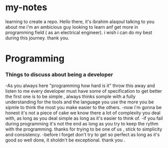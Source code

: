 # my-notes
learning to create a repo.
Hello there, it's ibrahim alaqoul talking to you 
about me i'm an ambicious guy looking to learn anf get more in programming field ( as an electrical engineer).
i wish i can do my best during this journey.
thank you.
# Programming
### Things to discuss about being a developer ###

-As you always here "programming how hard is it" throw this away and listen to me every developer must have some of specification to get better
the first one is to be simple , always thinks somple with a fully understanding for the tools and the language you use the more you be sipmle to think the most you make easier to the others.
-now i'm gonna be honest it's not a piece of cake we know there a lot of complexity you deal with, as long as you deal simple as long as it's easier to think of.
-if you fail during programming it's not the end as long as you try to keep the rythm with the programming.
thanks for trying to be one of us , stick to simplicity and consistency.
-before i forget don't try to get so perfect as long as it's good so well done, it sholdn't be exceptional.
thank you .